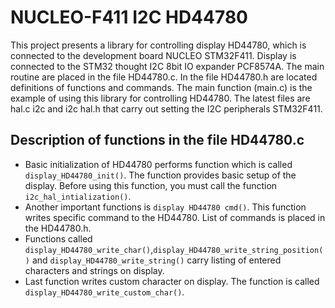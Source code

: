 # NUCLEO-F411 I2C HD44780
This project presents a library for controlling display HD44780, which is connected to the development board NUCLEO STM32F411. Display is connected to the STM32 thought I2C 8bit IO expander PCF8574A. The main routine are placed in the file HD44780.c. 
In the file HD44780.h are located definitions of functions and commands. The main function (main.c) is the example of using this library for controlling HD44780. The latest files are hal.c i2c and i2c hal.h that carry out setting the I2C peripherals STM32F411.

## Description of functions in the file HD44780.c
* Basic initialization of HD44780 performs function which is called `display_HD44780_init()`. The function provides basic setup of the display. Before using this function, you must call the function `i2c_hal_intialization()`.
* Another important functions is `display HD44780 cmd()`. This function writes specific command to the HD44780. List of commands is placed in the HD44780.h.
* Functions called `display_HD44780_write_char()`,`display_HD44780_write_string_position()` and `display_HD44780_write_string()` carry listing of entered characters and strings on display.
* Last function writes custom character on display. The function is called `display_HD44780_write_custom_char()`. 
